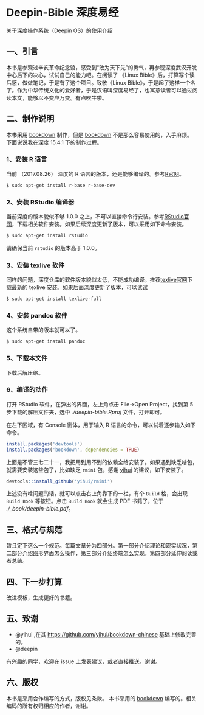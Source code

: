 # Deepin-Bible 深度易经

关于深度操作系统（Deepin OS）的使用介绍

## 一、引言

本书是参观过辛亥革命纪念馆，感受到“敢为天下先”的勇气，再参观深度武汉开发中心后下的决心，试试自己的能力吧。在阅读了 《Linux Bible》后，打算写个读后感，做做笔记，于是有了这个项目。致敬《Linux Bible》，于是起了这样一个名字。作为中华传统文化的爱好者，于是汉语叫深度易经了，也寓意读者可以通过阅读本文，能够以不变应万变。有点吹牛啦。

## 二、制作说明

本书采用 [bookdown](https://github.com/rstudio/bookdown) 制作，但是 [bookdown](https://github.com/rstudio/bookdown) 不是那么容易使用的，入手麻烦。下面说说我在深度 15.4.1 下的制作过程。

### 1、安装 R 语言

当前 （2017.08.26） 深度的 R 语言的版本，还是能够编译的。参考[R官网](https://cran.r-project.org/bin/linux/debian/#debian-sid-unstable)。

```bash
$ sudo apt-get install r-base r-base-dev
```

### 2、安装 RStudio 编译器

当前深度的版本貌似不够 1.0.0 之上，不可以直接命令行安装。参考[RStudio官网](https://www.rstudio.com/products/rstudio/download/)，下载相关软件安装。如果后续深度更新了版本，可以采用如下命令安装。

```bash
$ sudo apt-get install rstudio
```

请确保当前 `rstudio` 的版本高于 1.0.0。

### 3、安装 texlive 软件

同样的问题，深度仓库的软件版本貌似太低，不能成功编译。推荐[texlive官网](http://tug.org/texlive/)下载最新的 texlive 安装。如果后面深度更新了版本，可以试试

```bash
$ sudo apt-get install texlive-full
```

### 4、安装 pandoc 软件

这个系统自带的版本就可以了。

```bash
$ sudo apt-get install pandoc
```

### 5、下载本文件

下载后解压缩。

### 6、编译的动作

打开 RStudio 软件，在弹出的界面，左上角点击 File->Open Project，找到第 5 步下载的解压文件夹，选中 *./deepin-bible.Rproj* 文件，打开即可。

在左下区域，有 Console 窗体，用于输入 R 语言的命令，可以试着逐步输入如下命令。

```R
install.packages('devtools')
install.packages('bookdown', dependencies = TRUE)
```

上面是不管三七二十一，我把用到用不到的依赖全给安装了。如果遇到缺乏啥包，就需要安装这些包了，比如缺乏 `rmini` 包，感谢 [yihui](https://github.com/yihui/r-ninja/issues/24) 的建议，如下安装了。

```R
devtools::install_github('yihui/rmini')
```

上述没有啥问题的话，就可以点击右上角靠下的一栏，有个 `Build` 格，会出现 `Build Book` 等按钮。点击 `Build Book` 就会生成 PDF 书籍了，位于 *./_book/deepin-bible.pdf*。

## 三、格式与规范

暂且定下这么一个规范。每篇文章分为四部分。第一部分介绍理论和现实状况，第二部分介绍图形界面怎么操作，第三部分介绍终端怎么实现，第四部分延伸阅读或者总结。

## 四、下一步打算

改进模板，生成更好的书籍。

## 五、致谢

- @yihui ,在其 https://github.com/yihui/bookdown-chinese 基础上修改完善的。
- @deepin 

有兴趣的同学，欢迎在 issue 上发表建议，或者直接推送。谢谢。

## 六、版权

本书是采用合作编写的方式，版权见条款。
本书采用的 [bookdown](https://github.com/rstudio/bookdown) 编写的。相关编码的所有权归相应的作者，谢谢。
